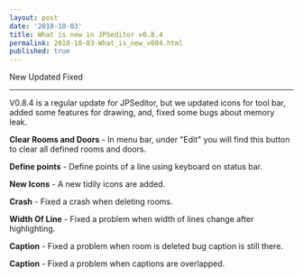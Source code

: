 ```yaml
---
layout: post
date: '2018-10-03'
title: What is new in JPSeditor v0.8.4
permalink: 2018-10-03-What_is_new_v084.html
published: true
---
```


<link rel="stylesheet" href="https://use.fontawesome.com/releases/v5.3.1/css/all.css" integrity="sha384-mzrmE5qonljUremFsqc01SB46JvROS7bZs3IO2EmfFsd15uHvIt+Y8vEf7N7fWAU" crossorigin="anonymous">

<i class="far fa-plus-square"></i> New 
<i class="far fa-caret-square-up"></i> Updated
<i class="far fa-check-square"></i> Fixed

----

V0.8.4 is a regular update for JPSeditor, but we updated icons for tool bar, added some features for drawing, and, fixed some bugs about memory leak.

<i class="far fa-plus-square"></i> **Clear Rooms and Doors** - In menu bar, under "Edit" you will find this button to clear all defined rooms and doors.

<i class="far fa-plus-square"></i> **Define points** - Define points of a line using keyboard on status bar.

<i class="far fa-caret-square-up"></i> **New Icons** - A new tidily icons are added.

<i class="far fa-check-square"></i> **Crash** - Fixed a crash when deleting rooms.

<i class="far fa-check-square"></i> **Width Of Line** - Fixed a problem when width of lines change after highlighting.

<i class="far fa-check-square"></i> **Caption** - Fixed a problem when room is deleted bug caption is still there.

<i class="far fa-check-square"></i> **Caption** - Fixed a problem when captions are overlapped.